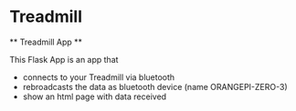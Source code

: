 # Treadmill
** Treadmill App **

This Flask App is an app that 
- connects to your Treadmill via bluetooth
- rebroadcasts the data as bluetooth device (name ORANGEPI-ZERO-3)
- show an html page with data received





